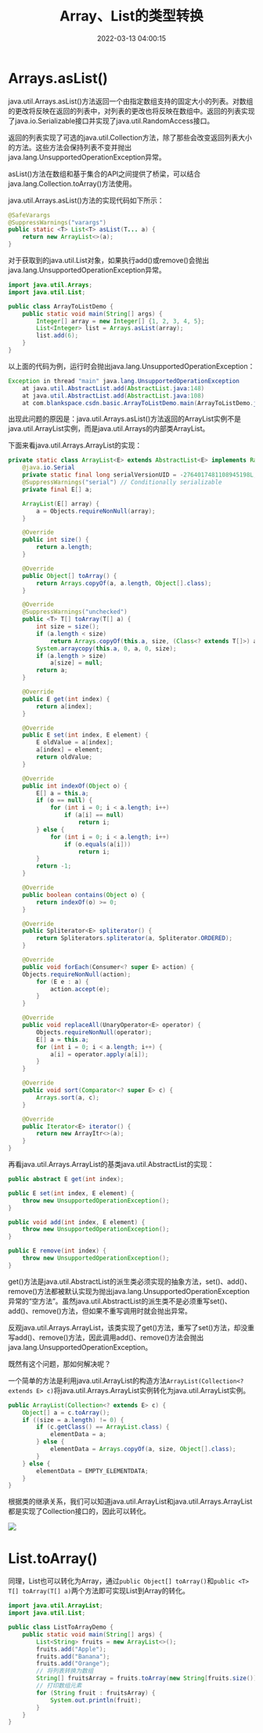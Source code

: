 ﻿---
title: Array、List的类型转换
date: 2022-03-13 04:00:15
summary: 本文分享Array、List的类型转换，主要剖析Arrays.asList()与List.toArray()。
tags:
- Java
categories:
- 开发技术
---

# Arrays.asList()

java.util.Arrays.asList()方法返回一个由指定数组支持的固定大小的列表。对数组的更改将反映在返回的列表中，对列表的更改也将反映在数组中。返回的列表实现了java.io.Serializable接口并实现了java.util.RandomAccess接口。

返回的列表实现了可选的java.util.Collection方法，除了那些会改变返回列表大小的方法。这些方法会保持列表不变并抛出java.lang.UnsupportedOperationException异常。

asList()方法在数组和基于集合的API之间提供了桥梁，可以结合java.lang.Collection.toArray()方法使用。

java.util.Arrays.asList()方法的实现代码如下所示：

```java
@SafeVarargs
@SuppressWarnings("varargs")
public static <T> List<T> asList(T... a) {
    return new ArrayList<>(a);
}
```

对于获取到的java.util.List对象，如果执行add()或remove()会抛出java.lang.UnsupportedOperationException异常。

```java
import java.util.Arrays;
import java.util.List;

public class ArrayToListDemo {
    public static void main(String[] args) {
        Integer[] array = new Integer[] {1, 2, 3, 4, 5};
        List<Integer> list = Arrays.asList(array);
        list.add(6);
    }
}
```

以上面的代码为例，运行时会抛出java.lang.UnsupportedOperationException：

```java
Exception in thread "main" java.lang.UnsupportedOperationException
    at java.util.AbstractList.add(AbstractList.java:148)
    at java.util.AbstractList.add(AbstractList.java:108)
    at com.blankspace.csdn.basic.ArrayToListDemo.main(ArrayToListDemo.java:10)
```

出现此问题的原因是：java.util.Arrays.asList()方法返回的ArrayList实例不是java.util.ArrayList实例，而是java.util.Arrays的内部类ArrayList。

下面来看java.util.Arrays.ArrayList的实现：

```java
private static class ArrayList<E> extends AbstractList<E> implements RandomAccess, java.io.Serializable {
    @java.io.Serial
    private static final long serialVersionUID = -2764017481108945198L;
    @SuppressWarnings("serial") // Conditionally serializable
    private final E[] a;

    ArrayList(E[] array) {
        a = Objects.requireNonNull(array);
    }

    @Override
    public int size() {
        return a.length;
    }

    @Override
    public Object[] toArray() {
        return Arrays.copyOf(a, a.length, Object[].class);
    }

    @Override
    @SuppressWarnings("unchecked")
    public <T> T[] toArray(T[] a) {
        int size = size();
        if (a.length < size)
            return Arrays.copyOf(this.a, size, (Class<? extends T[]>) a.getClass());
        System.arraycopy(this.a, 0, a, 0, size);
        if (a.length > size)
            a[size] = null;
        return a;
    }

    @Override
    public E get(int index) {
        return a[index];
    }

    @Override
    public E set(int index, E element) {
        E oldValue = a[index];
        a[index] = element;
        return oldValue;
    }

    @Override
    public int indexOf(Object o) {
        E[] a = this.a;
        if (o == null) {
            for (int i = 0; i < a.length; i++)
                if (a[i] == null)
                    return i;
        } else {
            for (int i = 0; i < a.length; i++)
                if (o.equals(a[i]))
                    return i;
        }
        return -1;
    }

    @Override
    public boolean contains(Object o) {
        return indexOf(o) >= 0;
    }

    @Override
    public Spliterator<E> spliterator() {
        return Spliterators.spliterator(a, Spliterator.ORDERED);
    }

    @Override
    public void forEach(Consumer<? super E> action) {
    Objects.requireNonNull(action);
        for (E e : a) {
            action.accept(e);
        }
    }

    @Override
    public void replaceAll(UnaryOperator<E> operator) {
        Objects.requireNonNull(operator);
        E[] a = this.a;
        for (int i = 0; i < a.length; i++) {
            a[i] = operator.apply(a[i]);
        }
    }

    @Override
    public void sort(Comparator<? super E> c) {
        Arrays.sort(a, c);
    }

    @Override
    public Iterator<E> iterator() {
        return new ArrayItr<>(a);
    }
}
```

再看java.util.Arrays.ArrayList的基类java.util.AbstractList的实现：

```java
public abstract E get(int index);

public E set(int index, E element) {
    throw new UnsupportedOperationException();
}

public void add(int index, E element) {
    throw new UnsupportedOperationException();
}

public E remove(int index) {
    throw new UnsupportedOperationException();
}
```

get()方法是java.util.AbstractList的派生类必须实现的抽象方法，set()、add()、remove()方法都被默认实现为抛出java.lang.UnsupportedOperationException异常的“空方法”。虽然java.util.AbstractList的派生类不是必须重写set()、add()、remove()方法，但如果不重写调用时就会抛出异常。

反观java.util.Arrays.ArrayList，该类实现了get()方法，重写了set()方法，却没重写add()、remove()方法，因此调用add()、remove()方法会抛出java.lang.UnsupportedOperationException。

既然有这个问题，那如何解决呢？

一个简单的方法是利用java.util.ArrayList的构造方法`ArrayList(Collection<? extends E> c)`将java.util.Arrays.ArrayList实例转化为java.util.ArrayList实例。

```java
public ArrayList(Collection<? extends E> c) {
    Object[] a = c.toArray();
    if ((size = a.length) != 0) {
        if (c.getClass() == ArrayList.class) {
            elementData = a;
        } else {
            elementData = Arrays.copyOf(a, size, Object[].class);
        }
    } else {
        elementData = EMPTY_ELEMENTDATA;
    }
}
```

根据类的继承关系，我们可以知道java.util.ArrayList和java.util.Arrays.ArrayList都是实现了Collection接口的，因此可以转化。

![](../../../images/软件开发/Java/Array、List的类型转换/1.png)

# List.toArray()

同理，List也可以转化为Array，通过`public Object[] toArray()`和`public <T> T[] toArray(T[] a)`两个方法即可实现List到Array的转化。

```java
import java.util.ArrayList;
import java.util.List;

public class ListToArrayDemo {
    public static void main(String[] args) {
        List<String> fruits = new ArrayList<>();
        fruits.add("Apple");
        fruits.add("Banana");
        fruits.add("Orange");
        // 将列表转换为数组
        String[] fruitsArray = fruits.toArray(new String[fruits.size()]);
        // 打印数组元素
        for (String fruit : fruitsArray) {
            System.out.println(fruit);
        }
    }
}
```
